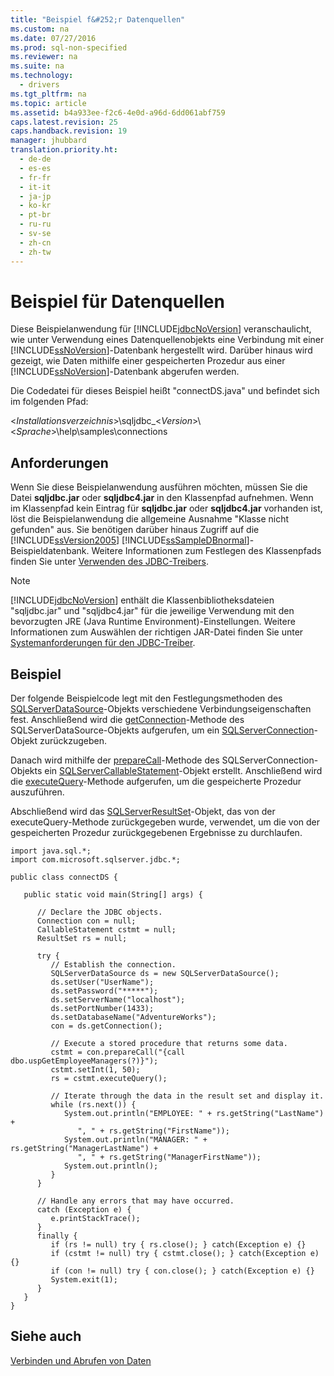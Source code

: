 ```yaml
---
title: "Beispiel f&#252;r Datenquellen"
ms.custom: na
ms.date: 07/27/2016
ms.prod: sql-non-specified
ms.reviewer: na
ms.suite: na
ms.technology: 
  - drivers
ms.tgt_pltfrm: na
ms.topic: article
ms.assetid: b4a933ee-f2c6-4e0d-a96d-6dd061abf759
caps.latest.revision: 25
caps.handback.revision: 19
manager: jhubbard
translation.priority.ht: 
  - de-de
  - es-es
  - fr-fr
  - it-it
  - ja-jp
  - ko-kr
  - pt-br
  - ru-ru
  - sv-se
  - zh-cn
  - zh-tw
---
```

# Beispiel f&#252;r Datenquellen
  Diese Beispielanwendung für [!INCLUDE[jdbcNoVersion](../content/includes/jdbcNoVersion_md.md)] veranschaulicht, wie unter Verwendung eines Datenquellenobjekts eine Verbindung mit einer [!INCLUDE[ssNoVersion](../content/includes/ssNoVersion_md.md)]\-Datenbank hergestellt wird. Darüber hinaus wird gezeigt, wie Daten mithilfe einer gespeicherten Prozedur aus einer [!INCLUDE[ssNoVersion](../content/includes/ssNoVersion_md.md)]\-Datenbank abgerufen werden.  
  
 Die Codedatei für dieses Beispiel heißt "connectDS.java" und befindet sich im folgenden Pfad:  
  
 \<*Installationsverzeichnis*\>\\sqljdbc\_\<*Version*\>\\\<*Sprache*\>\\help\\samples\\connections  
  
## Anforderungen  
 Wenn Sie diese Beispielanwendung ausführen möchten, müssen Sie die Datei **sqljdbc.jar** oder **sqljdbc4.jar** in den Klassenpfad aufnehmen. Wenn im Klassenpfad kein Eintrag für **sqljdbc.jar** oder **sqljdbc4.jar** vorhanden ist, löst die Beispielanwendung die allgemeine Ausnahme "Klasse nicht gefunden" aus. Sie benötigen darüber hinaus Zugriff auf die [!INCLUDE[ssVersion2005](../content/includes/ssVersion2005_md.md)] [!INCLUDE[ssSampleDBnormal](../content/includes/ssSampleDBnormal_md.md)]\-Beispieldatenbank. Weitere Informationen zum Festlegen des Klassenpfads finden Sie unter [Verwenden des JDBC-Treibers](../content/Using-the-JDBC-Driver.md).  
  
> [!NOTE]  
>  [!INCLUDE[jdbcNoVersion](../content/includes/jdbcNoVersion_md.md)] enthält die Klassenbibliotheksdateien "sqljdbc.jar" und "sqljdbc4.jar" für die jeweilige Verwendung mit den bevorzugten JRE \(Java Runtime Environment\)\-Einstellungen. Weitere Informationen zum Auswählen der richtigen JAR\-Datei finden Sie unter [Systemanforderungen für den JDBC-Treiber](../content/System-Requirements-for-the-JDBC-Driver.md).  
  
## Beispiel  
 Der folgende Beispielcode legt mit den Festlegungsmethoden des [SQLServerDataSource](../content/SQLServerDataSource-Class.md)\-Objekts verschiedene Verbindungseigenschaften fest. Anschließend wird die [getConnection](../content/getConnection-Method--SQLServerDataSource-.md)\-Methode des SQLServerDataSource\-Objekts aufgerufen, um ein [SQLServerConnection](../content/SQLServerConnection-Class.md)\-Objekt zurückzugeben.  
  
 Danach wird mithilfe der [prepareCall](../content/prepareCall-Method--SQLServerConnection-.md)\-Methode des SQLServerConnection\-Objekts ein [SQLServerCallableStatement](../content/SQLServerCallableStatement-Class.md)\-Objekt erstellt. Anschließend wird die [executeQuery](../content/executeQuery-Method--SQLServerPreparedStatement-.md)\-Methode aufgerufen, um die gespeicherte Prozedur auszuführen.  
  
 Abschließend wird das [SQLServerResultSet](../content/SQLServerResultSet-Class.md)\-Objekt, das von der executeQuery\-Methode zurückgegeben wurde, verwendet, um die von der gespeicherten Prozedur zurückgegebenen Ergebnisse zu durchlaufen.  
  
```  
import java.sql.*;  
import com.microsoft.sqlserver.jdbc.*;  
  
public class connectDS {  
  
   public static void main(String[] args) {  
  
      // Declare the JDBC objects.  
      Connection con = null;  
      CallableStatement cstmt = null;  
      ResultSet rs = null;  
  
      try {  
         // Establish the connection.   
         SQLServerDataSource ds = new SQLServerDataSource();  
         ds.setUser("UserName");  
         ds.setPassword("*****");  
         ds.setServerName("localhost");  
         ds.setPortNumber(1433);   
         ds.setDatabaseName("AdventureWorks");  
         con = ds.getConnection();  
  
         // Execute a stored procedure that returns some data.  
         cstmt = con.prepareCall("{call dbo.uspGetEmployeeManagers(?)}");  
         cstmt.setInt(1, 50);  
         rs = cstmt.executeQuery();  
  
         // Iterate through the data in the result set and display it.  
         while (rs.next()) {  
            System.out.println("EMPLOYEE: " + rs.getString("LastName") +   
               ", " + rs.getString("FirstName"));  
            System.out.println("MANAGER: " + rs.getString("ManagerLastName") +   
               ", " + rs.getString("ManagerFirstName"));  
            System.out.println();  
         }  
      }  
  
      // Handle any errors that may have occurred.  
      catch (Exception e) {  
         e.printStackTrace();  
      }  
      finally {  
         if (rs != null) try { rs.close(); } catch(Exception e) {}  
         if (cstmt != null) try { cstmt.close(); } catch(Exception e) {}  
         if (con != null) try { con.close(); } catch(Exception e) {}  
         System.exit(1);  
      }  
   }  
}  
```  
  
## Siehe auch  
 [Verbinden und Abrufen von Daten](../content/Connecting-and-Retrieving-Data.md)  
  
  